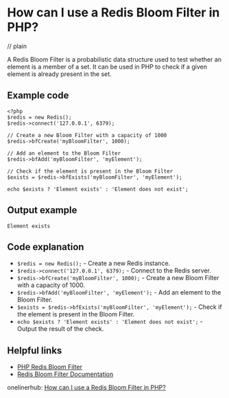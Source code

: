 # How can I use a Redis Bloom Filter in PHP?
// plain

A Redis Bloom Filter is a probabilistic data structure used to test whether an element is a member of a set. It can be used in PHP to check if a given element is already present in the set.

## Example code

```
<?php
$redis = new Redis();
$redis->connect('127.0.0.1', 6379);

// Create a new Bloom Filter with a capacity of 1000
$redis->bfCreate('myBloomFilter', 1000);

// Add an element to the Bloom Filter
$redis->bfAdd('myBloomFilter', 'myElement');

// Check if the element is present in the Bloom Filter
$exists = $redis->bfExists('myBloomFilter', 'myElement');

echo $exists ? 'Element exists' : 'Element does not exist';
```

## Output example
 `Element exists`

## Code explanation

- `$redis = new Redis();` - Create a new Redis instance.
- `$redis->connect('127.0.0.1', 6379);` - Connect to the Redis server.
- `$redis->bfCreate('myBloomFilter', 1000);` - Create a new Bloom Filter with a capacity of 1000.
- `$redis->bfAdd('myBloomFilter', 'myElement');` - Add an element to the Bloom Filter.
- `$exists = $redis->bfExists('myBloomFilter', 'myElement');` - Check if the element is present in the Bloom Filter.
- `echo $exists ? 'Element exists' : 'Element does not exist';` - Output the result of the check.

## Helpful links
- [PHP Redis Bloom Filter](https://github.com/phpredis/phpredis/blob/develop/bloom_filter.markdown)
- [Redis Bloom Filter Documentation](https://redis.io/commands/bf-add)

onelinerhub: [How can I use a Redis Bloom Filter in PHP?](https://onelinerhub.com/predis/how-can-i-use-a-redis-bloom-filter-in-php)